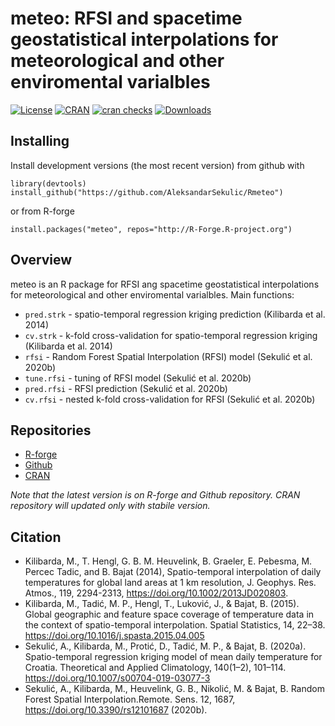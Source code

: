 # meteo: RFSI and spacetime geostatistical interpolations for meteorological and other enviromental varialbles
[![License](http://img.shields.io/badge/license-GPL%20%28%3E=%202%29-brightgreen.svg?style=flat)](http://www.gnu.org/licenses/gpl-2.0.html)
[![CRAN](http://www.r-pkg.org/badges/version/meteo)](https://cran.r-project.org/package=meteo)
[![cran checks](https://cranchecks.info/badges/worst/meteo)](https://cran.r-project.org/web/checks/check_results_meteo.html)
[![Downloads](http://cranlogs.r-pkg.org/badges/meteo?color=brightgreen)](http://www.r-pkg.org/pkg/meteo)

## Installing
Install development versions (the most recent version) from github with
```
library(devtools)
install_github("https://github.com/AleksandarSekulic/Rmeteo")
```
or from R-forge
```
install.packages("meteo", repos="http://R-Forge.R-project.org")
```

## Overview
meteo is an R package for RFSI ang spacetime geostatistical interpolations for meteorological and other enviromental varialbles.
Main functions:
* `pred.strk` - spatio-temporal regression kriging prediction (Kilibarda et al. 2014)
* `cv.strk` - k-fold cross-validation for spatio-temporal regression kriging (Kilibarda et al. 2014)
* `rfsi` - Random Forest Spatial Interpolation (RFSI) model (Sekulić et al. 2020b)
* `tune.rfsi` - tuning of RFSI model (Sekulić et al. 2020b)
* `pred.rfsi` - RFSI prediction (Sekulić et al. 2020b)
* `cv.rfsi` - nested k-fold cross-validation for RFSI (Sekulić et al. 2020b)


## Repositories
* [R-forge](http://meteo.r-forge.r-project.org/)
* [Github](https://github.com/AleksandarSekulic/Rmeteo)
* [CRAN](https://cran.r-project.org/package=meteo)

*Note that the latest version is on R-forge and Github repository. CRAN repository will updated only with stabile version.*

## Citation

* Kilibarda, M., T. Hengl, G. B. M. Heuvelink, B. Graeler, E. Pebesma, M. Percec Tadic, and B. Bajat (2014), Spatio-temporal interpolation of daily temperatures for global land areas at 1 km resolution, J. Geophys. Res. Atmos., 119, 2294-2313, https://doi.org/10.1002/2013JD020803.
* Kilibarda, M., Tadić, M. P., Hengl, T., Luković, J., & Bajat, B. (2015). Global geographic and feature space coverage of temperature data in the context of spatio-temporal interpolation. Spatial Statistics, 14, 22–38. https://doi.org/10.1016/j.spasta.2015.04.005
* Sekulić, A., Kilibarda, M., Protić, D., Tadić, M. P., & Bajat, B. (2020a). Spatio-temporal regression kriging model of mean daily temperature for Croatia. Theoretical and Applied Climatology, 140(1–2), 101–114. https://doi.org/10.1007/s00704-019-03077-3
* Sekulić, A., Kilibarda, M., Heuvelink, G. B., Nikolić, M. & Bajat, B. Random Forest Spatial Interpolation.Remote. Sens. 12, 1687, https://doi.org/10.3390/rs12101687 (2020b).

